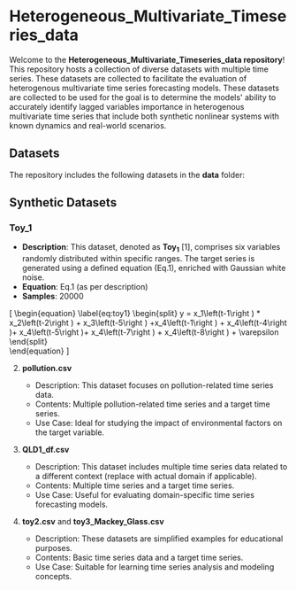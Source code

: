 # Heterogeneous_Multivariate_Timeseries_data
Welcome to the **Heterogeneous_Multivariate_Timeseries_data repository**! This repository hosts a collection of diverse datasets with multiple time series. These datasets are collected to facilitate the evaluation of heterogenous multivariate time series forecasting models. These datasets are collected to be used for the goal is to determine the models' ability to accurately identify lagged variables importance in heterogenous multivariate time series that include both synthetic nonlinear systems with known dynamics and real-world scenarios.


## Datasets

The repository includes the following datasets in the **data** folder:


## Synthetic Datasets

### Toy_1
- **Description**: This dataset, denoted as $\mathbf{Toy_1}$ [1], comprises six variables randomly distributed within specific ranges. The target series is generated using a defined equation (Eq.1), enriched with Gaussian white noise.
- **Equation**: Eq.1 (as per description)
- **Samples**: 20000

\[
\begin{equation}
\label{eq:toy1}
\begin{split}
     y = x_1\left(t-1\right ) * x_2\left(t-2\right ) + x_3\left(t-5\right ) +x_4\left(t-1\right )  + x_4\left(t-4\right )+ x_4\left(t-5\right )+ x_4\left(t-7\right ) + x_4\left(t-8\right ) +  \varepsilon   
\end{split}   
\end{equation}
\]



2. **pollution.csv**
   - Description: This dataset focuses on pollution-related time series data.
   - Contents: Multiple pollution-related time series and a target time series.
   - Use Case: Ideal for studying the impact of environmental factors on the target variable.


3. **QLD1_df.csv**
   - Description: This dataset includes multiple time series data related to a different context (replace with actual domain if applicable).
   - Contents: Multiple time series and a target time series.
   - Use Case: Useful for evaluating domain-specific time series forecasting models.


5. **toy2.csv** and **toy3_Mackey_Glass.csv**
   - Description: These datasets are simplified examples for educational purposes.
   - Contents: Basic time series data and a target time series.
   - Use Case: Suitable for learning time series analysis and modeling concepts.

